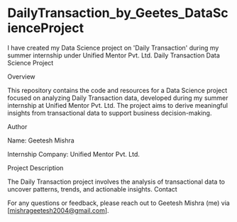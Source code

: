 # DailyTransaction_by_Geetes_DataScienceProject
I have created my Data Science project on 'Daily Transaction' during my summer internship under Unified Mentor Pvt. Ltd.
Daily Transaction Data Science Project

Overview

This repository contains the code and resources for a Data Science project focused on analyzing Daily Transaction data, developed during my summer internship at Unified Mentor Pvt. Ltd. The project aims to derive meaningful insights from transactional data to support business decision-making.

Author





Name: Geetesh Mishra



Internship Company: Unified Mentor Pvt. Ltd.

Project Description

The Daily Transaction project involves the analysis of transactional data to uncover patterns, trends, and actionable insights.
Contact

For any questions or feedback, please reach out to Geetesh Mishra (me) via [mishrageetesh2004@gmail.com].
